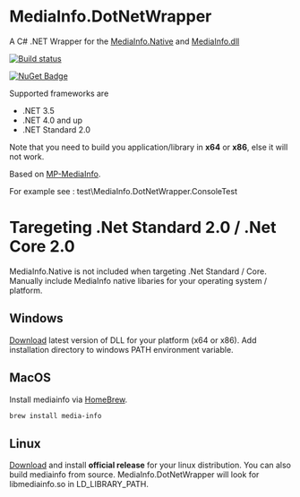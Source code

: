 # MediaInfo.DotNetWrapper
A C# .NET Wrapper for the [MediaInfo.Native](https://www.nuget.org/packages/MediaInfo.Native/) and [MediaInfo.dll](https://mediaarea.net/en/MediaInfo/Download/Windows)

[![Build status](https://ci.appveyor.com/api/projects/status/0fb53mu4p186got3?svg=true)](https://ci.appveyor.com/project/StefH/mediainfo-dotnetwrapper)

[![NuGet Badge](https://buildstats.info/nuget/Mediainfo.DotNetWrapper)](https://www.nuget.org/packages/Mediainfo.DotNetWrapper)

Supported frameworks are
- .NET 3.5
- .NET 4.0 and up
- .NET Standard 2.0

Note that you need to build you application/library in **x64** or **x86**, else it will not work.

Based on [MP-MediaInfo](https://github.com/yartat/MP-MediaInfo).

For example see : test\MediaInfo.DotNetWrapper.ConsoleTest

# Taregeting .Net Standard 2.0 / .Net Core 2.0

MediaInfo.Native is not included when targeting .Net Standard / Core. Manually include MediaInfo native libaries for your operating system / platform.

## Windows

[Download](https://mediaarea.net/en/MediaInfo/Download/Windows) latest version of DLL for your platform (x64 or x86). Add installation directory to windows PATH environment variable.

## MacOS

Install mediainfo via [HomeBrew](https://brew.sh).

```bash
brew install media-info
```

## Linux

[Download](https://mediaarea.net/en/MediaInfo/Download) and install **official release** for your linux distribution. You can also build mediainfo from source. MediaInfo.DotNetWrapper will look for libmediainfo.so in LD_LIBRARY_PATH.
 